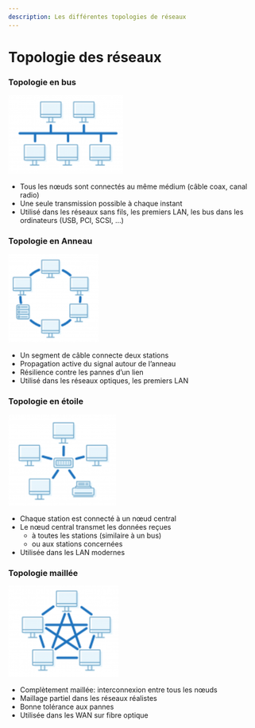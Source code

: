 ```yaml
---
description: Les différentes topologies de réseaux
---
```


# Topologie des réseaux

### Topologie en bus

![](../.gitbook/assets/image%20%2859%29.png)

* Tous les nœuds sont connectés au même médium \(câble coax, canal radio\) 
* Une seule transmission possible à chaque instant
* Utilisé dans les réseaux sans fils, les premiers LAN, les bus dans les ordinateurs \(USB, PCI, SCSI, …\)

### **Topologie en Anneau**

![](../.gitbook/assets/image%20%28132%29.png)

* Un segment de câble connecte deux stations
* Propagation active du signal autour de l’anneau
* Résilience contre les pannes d’un lien
* Utilisé dans les réseaux optiques, les premiers LAN

### **Topologie en étoile**

![](../.gitbook/assets/image%20%2830%29.png)

* Chaque station est connecté à un nœud central
* Le nœud central transmet les données reçues
  * à toutes les stations \(similaire à un bus\)
  * ou aux stations concernées
*  Utilisée dans les LAN modernes

### **Topologie maillée**

![](../.gitbook/assets/image%20%2861%29.png)

* Complètement maillée: interconnexion entre tous les nœuds
* Maillage partiel dans les réseaux réalistes
* Bonne tolérance aux pannes
* Utilisée dans les WAN sur fibre optique

